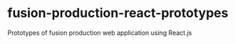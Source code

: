 # fusion-production-react-prototypes
Prototypes of fusion production web application using React.js
